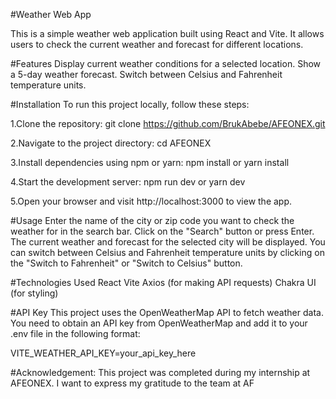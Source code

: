 #Weather Web App

This is a simple weather web application built using React and Vite. It allows users to check the current weather and forecast for different locations.

#Features
Display current weather conditions for a selected location.
Show a 5-day weather forecast.
Switch between Celsius and Fahrenheit temperature units.

#Installation
To run this project locally, follow these steps:

1.Clone the repository:
git clone https://github.com/BrukAbebe/AFEONEX.git

2.Navigate to the project directory:
cd AFEONEX

3.Install dependencies using npm or yarn:
npm install
or
yarn install

4.Start the development server:
npm run dev
or
yarn dev

5.Open your browser and visit http://localhost:3000 to view the app.

#Usage
Enter the name of the city or zip code  you want to check the weather for in the search bar.
Click on the "Search" button or press Enter.
The current weather and forecast for the selected city will be displayed.
You can switch between Celsius and Fahrenheit temperature units by clicking on the "Switch to Fahrenheit" or "Switch to Celsius" button.

#Technologies Used
React
Vite
Axios (for making API requests)
Chakra UI (for styling)

#API Key
This project uses the OpenWeatherMap API to fetch weather data. You need to obtain an API key from OpenWeatherMap and add it to your .env file in the following format:

VITE_WEATHER_API_KEY=your_api_key_here

#Acknowledgement:
This project was completed during my internship at AFEONEX. I want to express my gratitude to the team at AF
